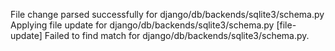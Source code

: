File change parsed successfully for django/db/backends/sqlite3/schema.py
Applying file update for django/db/backends/sqlite3/schema.py
[file-update] Failed to find match for django/db/backends/sqlite3/schema.py.

